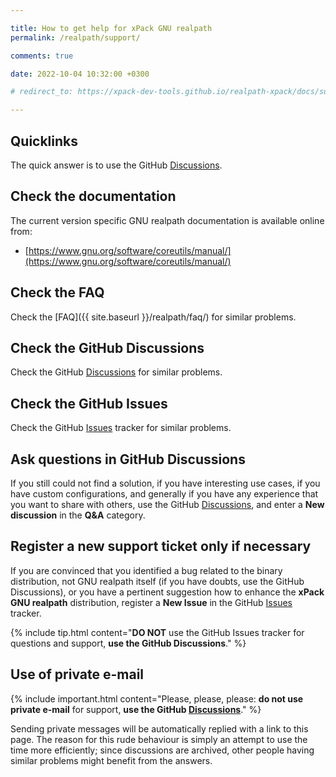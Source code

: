 ```yaml
---

title: How to get help for xPack GNU realpath
permalink: /realpath/support/

comments: true

date: 2022-10-04 10:32:00 +0300

# redirect_to: https://xpack-dev-tools.github.io/realpath-xpack/docs/support/

---
```


## Quicklinks

The quick answer is to use the GitHub
[Discussions](https://github.com/xpack-dev-tools/realpath-xpack/discussions/).

## Check the documentation

The current version specific GNU realpath documentation is available online from:

- [https://www.gnu.org/software/coreutils/manual/](https://www.gnu.org/software/coreutils/manual/)

## Check the FAQ

Check the [FAQ]({{ site.baseurl }}/realpath/faq/)
for similar problems.

## Check the GitHub Discussions

Check the GitHub [Discussions](https://github.com/xpack-dev-tools/realpath-xpack/discussions/) for
similar problems.

## Check the GitHub Issues

Check the GitHub
[Issues](https://github.com/xpack-dev-tools/realpath-xpack/issues/)
tracker for similar problems.

## Ask questions in GitHub Discussions

If you still could not find a solution, if you have interesting use
cases, if you have custom configurations, and generally if you have
any experience that you want to share with others, use the GitHub
[Discussions](https://github.com/xpack-dev-tools/realpath-xpack/discussions/),
and enter a **New discussion** in the **Q&A** category.

## Register a new support ticket only if necessary

If you are convinced that you identified a bug related to the binary
distribution, not GNU realpath itself (if you have doubts, use the GitHub Discussions),
or you have a pertinent suggestion how to enhance the **xPack GNU realpath**
distribution, register a **New Issue** in the GitHub
[Issues](https://github.com/xpack-dev-tools/realpath-xpack/issues/)
tracker.

{% include tip.html content="**DO NOT** use the GitHub Issues tracker
for questions and support, **use the GitHub Discussions**." %}

## Use of private e-mail

{% include important.html content="Please, please, please: **do not use
private e-mail** for support, **use the GitHub
[Discussions](https://github.com/xpack-dev-tools/realpath-xpack/discussions/)**." %}

Sending private messages will be automatically replied with
a link to this page.
The reason for this rude behaviour is simply an attempt to use
the time more efficiently; since discussions are archived, other people
having similar problems might benefit from the answers.
